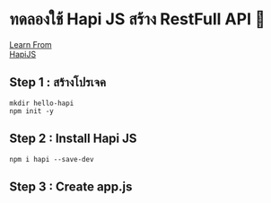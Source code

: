 # ทดลองใช้ Hapi JS สร้าง RestFull API :seedling:
[Learn From](https://devahoy.com/blog/2015/02/create-restful-api-with-hapi-js/)  
[HapiJS](https://hapi.dev/)  
## Step 1 : สร้างโปรเจค
```
mkdir hello-hapi
npm init -y
```
## Step 2 : Install Hapi JS
```
npm i hapi --save-dev
```
## Step 3 : Create app.js